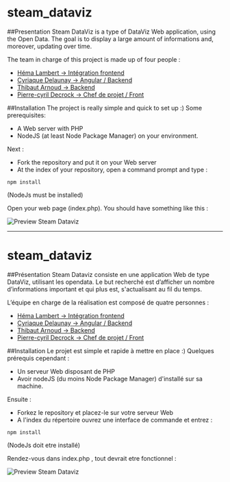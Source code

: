 # **steam_dataviz**

##Presentation
Steam DataViz is a type of DataViz Web application, using the Open Data. The goal is to display a large amount of informations and, moreover, updating over time.

The team in charge of this project is made up of four people :

- [Héma Lambert →  Intégration frontend](https://github.com/lpdw/steam_dataviz/commits/dev/index.php?author=ombrette)
- [Cyriaque Delaunay → Angular / Backend](https://github.com/CYRIAQU3)
- [Thibaut Arnoud →  Backend](https://github.com/lpdw/steam_dataviz/commits/dev/index.php?author=ArnoudThibaut)
- [Pierre-cyril Decrock → Chef de projet / Front](https://github.com/PierreCyrilDecrock)

##Installation
The project is really simple and quick to set up :)
Some prerequisites:

- A Web server with PHP
- NodeJS (at least Node Package Manager) on your environment.

Next :

- Fork the repository and put it on your Web server
- At the index of your repository, open a command prompt and type :
```shell
npm install
```

(NodeJs must be installed)

Open your web page (index.php). You should have something like this :

![Preview Steam Dataviz](http://i.imgur.com/Rd2ecas.jpg)

----------

# **steam_dataviz**

##Présentation
Steam Dataviz consiste en une application Web de type DataViz, utilisant les opendata. Le but recherché est d’afficher un nombre d’informations important et qui plus est, s'actualisant au fil du temps.

L’équipe en charge de la réalisation est composé de quatre personnes :

- [Héma Lambert →  Intégration frontend](https://github.com/lpdw/steam_dataviz/commits/dev/index.php?author=ombrette)
- [Cyriaque Delaunay → Angular / Backend](https://github.com/CYRIAQU3)
- [Thibaut Arnoud →  Backend](https://github.com/lpdw/steam_dataviz/commits/dev/index.php?author=ArnoudThibaut)
- [Pierre-cyril Decrock → Chef de projet / Front](https://github.com/PierreCyrilDecrock)

##Installation
Le projet est simple et rapide à mettre en place :)
Quelques prérequis cependant :

- Un serveur Web disposant de PHP
- Avoir nodeJS (du moins Node Package Manager) d'installé sur sa machine.

Ensuite :

- Forkez le repository et placez-le sur votre serveur Web
- A l'index du répertoire ouvrez une interface de commande et entrez :
```shell
npm install
```

(NodeJs doit etre installé)

Rendez-vous dans index.php , tout devrait etre fonctionnel :

![Preview Steam Dataviz](http://i.imgur.com/Rd2ecas.jpg)
